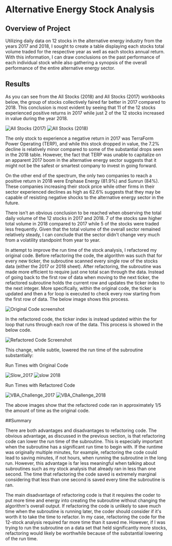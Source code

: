 # Alternative Energy Stock Analysis

## Overview of Project

Utilizing daily data on 12 stocks in the alternative energy industry from the years 2017 and 2018, I sought to create a table displaying each stocks total volume traded for the respective year as well as each stocks annual return. With this information, I can draw conclusions on the past performance of each individual stock while also gathering a synopsis of the overall performance of the entire alternative energy sector.

## Results

As you can see from the All Stocks (2018) and All Stocks (2017) workbooks below, the group of stocks collectively faired far better in 2017 compared to 2018. This conclusion is most evident by seeing that 11 of the 12 stocks experienced positive returns in 2017 while just 2 of the 12 stocks increased in value during the year 2018.

![All Stocks (2017)](https://user-images.githubusercontent.com/95651156/149551820-91785521-bc4d-446e-aa74-4f68a7c2a90c.png)
![All Stocks (2018)](https://user-images.githubusercontent.com/95651156/149551846-efc8e5ea-4cb9-4089-9b4b-dcb21d83123b.png)

The only stock to experience a negative return in 2017 was TerraForm Power Operating (TERP), and while this stock dropped in value, the 7.2% decline is relatively minor compared to some of the substantial drops seen in the 2018 table. However, the fact that TERP was unable to capitalize on an apparent 2017 boom in the alternative energy sector suggests that it might not be the safest or smartest company to invest in going forward.

On the other end of the spectrum, the only two companies to reach a positive return in 2018 were Enphase Energy (81.9%) and Sunrun (84%). These companies increasing their stock price while other firms in their sector experienced declines as high as 62.6% suggests that they may be capable of resisting negative shocks to the alternative energy sector in the future.

There isn't an obvious conclusion to be reached when observing the total daily volume of the 12 stocks in 2017 and 2018. 7 of the stocks saw higher total volume in 2018 compared to 2017 while 5 of the stocks were traded less frequently. Given that the total volume of the overall sector remained relatively steady, I can conclude that the sector didn't change very much from a volatility standpoint from year to year.

In attempt to improve the run time of the stock analysis, I refactored my original code. Before refactoring the code, the algorithm was such that for every new ticker, the subroutine scanned every single row of the stocks data (either the 2017 or 2018 sheet). After refactoring, the subroutine was made more efficient to require just one total scan through the data. Instead of going back to the first row of data when moving to the next ticker, the refactored subroutine holds the current row and updates the ticker index to the next integer. More specifically, within the original code, the ticker is updated and then a for loop is executed to check every row starting from the first row of data. The below image shows this process.


![Original Code screenshot](https://user-images.githubusercontent.com/95651156/149552148-a03d5ec7-cf5c-47bb-954d-e7f0c3cfe2e5.png)

In the refactored code, the ticker index is instead updated within the for loop that runs through each row of the data. This process is showed in the below code. 


![Refactored Code Screenshot](https://user-images.githubusercontent.com/95651156/149552300-9bf25168-94be-4783-b28c-6024d898e470.png)

This change, while subtle, lowered the run time of the subroutine substantially:

Run Times with Original Code

![Slow_2017](https://user-images.githubusercontent.com/95651156/149552557-42acb42b-d98d-4809-9467-5ebe66b6a5ac.png)
![slow 2018](https://user-images.githubusercontent.com/95651156/149552571-2f885e70-96de-45bc-b73a-b4452182beb6.png)

Run Times with Refactored Code

![VBA_Challenge_2017](https://user-images.githubusercontent.com/95651156/149552729-d0f122cf-e47c-4672-846a-c96718f88ba9.png)
![VBA_Challenge_2018](https://user-images.githubusercontent.com/95651156/149552744-8ef72215-71a0-42b1-b470-a162897138d9.png)

The above images show that the refactored code ran in approximately 1/5 the amount of time as the original code.

##Summary

There are both advantages and disadvantages to refactoring code. The obvious advantage, as discussed in the previous section, is that refactoring code can lower the run time of the subroutine. This is especially important when the subroutine has a significant run time to begin with. If the runtime was originally multiple minutes, for example, refactoring the code could lead to saving minutes, if not hours, when running the subroutine in the long run. However, this advantage is far less meaningful when talking about subroutines such as my stock analysis that already ran in less than one second. The time that refactoring the code saved is extremely marginal considering that less than one second is saved every time the subroutine is ran.

The main disadvantage of refactoring code is that it requires the coder to put more time and energy into creating the subroutine without changing the algorithm's overall output. If refactoring the code is unlikely to save much time when the subroutine is running later, the coder should consider if it's worth it to take the time to refactor. In my case, refactoring the code for the 12-stock analysis required far more time than it saved me. However, if I was trying to run the subroutine on a data set that held significantly more stocks, refactoring would likely be worthwhile because of the substantial lowering of the run time.



